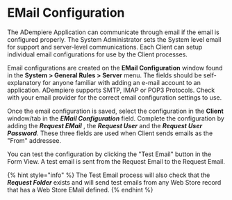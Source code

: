 # EMail Configuration

The ADempiere Application  can communicate through email if the email is configured properly.  The System Administrator sets the System level email for support and server-level communications.  Each Client can setup individual email configurations for use by the Client processes.

Email configurations are created on the **EMail Configuration** window found in the **System &gt; General Rules &gt; Server** menu.  The fields should be self-explanatory for anyone familiar with adding an e-mail account to an application.  ADempiere supports SMTP, IMAP or POP3 Protocols.  Check with your email provider for the correct email configuration settings to use.

Once the email configuration is saved, select the configuration in the **Client** window/tab in the _**EMail Configuration**_ field.  Complete the configuration by adding the _**Request EMail**_ , the _**Request User**_ and the _**Request User Password**_. These three fields are used when Client sends emails as the "From" addressee. 

You can test the configuration by clicking the "Test Email" button in the Form View.  A test email is sent from the Request Email to the Request Email.

{% hint style="info" %}
The Test Email process will also check that the _**Request Folder**_ exists and will send test emails from any Web Store record that has a Web Store EMail defined.
{% endhint %}

